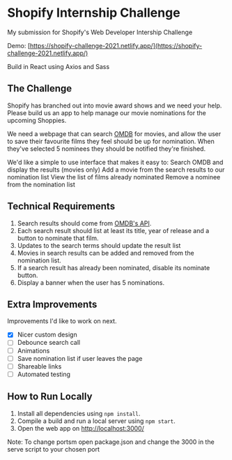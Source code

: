 # Shopify Internship Challenge
My submission for Shopify's Web Developer Intership Challenge

Demo: [https://shopify-challenge-2021.netlify.app/](https://shopify-challenge-2021.netlify.app/)

Build in React using Axios and Sass

## The Challenge

Shopify has branched out into movie award shows and we need your help. Please build us an app to help manage our movie nominations for the upcoming Shoppies.

We need a webpage that can search [OMDB](http://www.omdbapi.com) for movies, and allow the user to save their favourite films they feel should be up for nomination. When they've selected 5 nominees they should be notified they're finished.

We'd like a simple to use interface that makes it easy to:
Search OMDB and display the results (movies only)
Add a movie from the search results to our nomination list
View the list of films already nominated
Remove a nominee from the nomination list

## Technical Requirements

1. Search results should come from [OMDB's API](http://www.omdbapi.com/apikey.aspx).
2. Each search result should list at least its title, year of release and a button to nominate that film.
3. Updates to the search terms should update the result list
4. Movies in search results can be added and removed from the nomination list.
5. If a search result has already been nominated, disable its nominate button.
6. Display a banner when the user has 5 nominations.

## Extra Improvements

Improvements I'd like to work on next.

- [x] Nicer custom design
- [ ] Debounce search call
- [ ] Animations
- [ ] Save nomination list if user leaves the page
- [ ] Shareable links
- [ ] Automated testing

## How to Run Locally

1. Install all dependencies using `npm install`.
2. Compile a build and run a local server using `npm start`.
3. Open the web app on [http://localhost:3000/](http://localhost:3000/)

Note: To change portsm open package.json and change the 3000 in the serve script to your chosen port